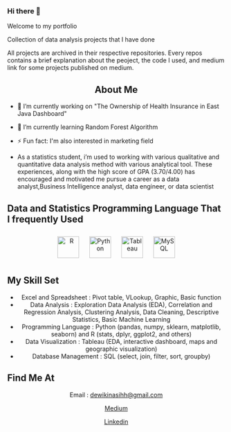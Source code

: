 ### Hi there 👋
Welcome to my portfolio

Collection of data analysis projects that I have done

All projects are archived in their respective repositories. Every repos contains a brief explanation about the peoject, the code I used, and medium link for some projects published on medium.

## <div align='center'> About Me </div>

- 🔭 I’m currently working on "The Ownership of Health Insurance in East Java Dashboard"

- 🌱 I’m currently learning Random Forest Algorithm

- ⚡ Fun fact: I'm also interested in marketing field

-  As a statistics student, i’m used to working with various qualitative and quantitative data analysis method with various analytical tool. These experiences, along with the high score of GPA (3.70/4.00) has encouraged and motivated me pursue a career as a data analyst,Business Intelligence analyst, data engineer, or data scientist

## <div align='left'> Data and Statistics Programming Language That I frequently Used </div>

<div align="center">  
<a href="https://www.r-project.org/" target="_blank"><img style="margin: 10px" src="https://profilinator.rishav.dev/skills-assets/r.svg" alt="R" height="50" /></a>  
<a href="https://www.python.org/" target="_blank"><img style="margin: 10px" src="https://profilinator.rishav.dev/skills-assets/python-original.svg" alt="Python" height="50" /></a>  
<a href="https://www.tableau.com/" target="_blank"><img style="margin: 10px" src="https://profilinator.rishav.dev/skills-assets/tableau.svg" alt="Tableau" height="50" /></a>  
<a href="https://www.mysql.com/" target="_blank"><img style="margin: 10px" src="https://profilinator.rishav.dev/skills-assets/mysql-original-wordmark.svg" alt="MySQL" height="50" /></a>

## <div align='left'> My Skill Set </div>
  - Excel and Spreadsheet : Pivot table, VLookup, Graphic, Basic function
  - Data Analysis : Exploration Data Analysis (EDA), Correlation and Regression Analysis, Clustering Analysis, Data Cleaning, Descriptive Statistics, Basic Machine Learning
  - Programming Language : Python (pandas, numpy, sklearn, matplotlib, seaborn) and R (stats, dplyr, ggplot2, and others)
  - Data Visualization : Tableau (EDA, interactive dashboard, maps and geographic visualization)
  - Database Management : SQL (select, join, filter, sort, groupby)

## <div align='left'> Find Me At </div>
  Email : dewikinasihh@gmail.com
  
  [Medium](https://dewikinasih.medium.com/)
  
  [Linkedin](https://www.linkedin.com/in/dewi-kinasih/)
  
<!--
**dewikinasih/dewikinasih** is a ✨ _special_ ✨ repository because its `README.md` (this file) appears on your GitHub profile.

Here are some ideas to get you started:

- 🔭 I’m currently working on ...
- 🌱 I’m currently learning ...
- 👯 I’m looking to collaborate on ...
- 🤔 I’m looking for help with ...
- 💬 Ask me about ...
- 📫 How to reach me: ...
- 😄 Pronouns: ...
- ⚡ Fun fact: ...
-->
